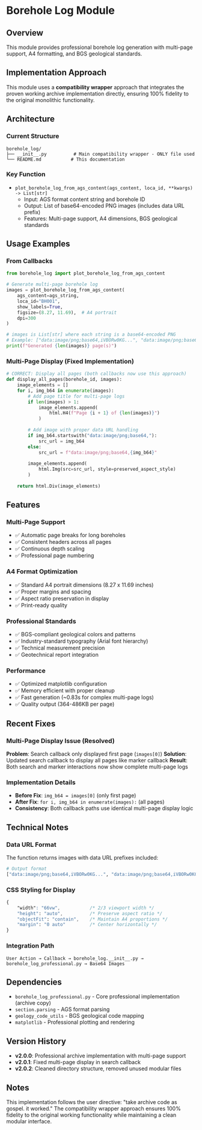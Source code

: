# Borehole Log Module

## Overview
This module provides professional borehole log generation with multi-page support, A4 formatting, and BGS geological standards.

## Implementation Approach
This module uses a **compatibility wrapper** approach that integrates the proven working archive implementation directly, ensuring 100% fidelity to the original monolithic functionality.

## Architecture

### Current Structure
```
borehole_log/
├── __init__.py          # Main compatibility wrapper - ONLY file used
└── README.md           # This documentation
```

### Key Function
- `plot_borehole_log_from_ags_content(ags_content, loca_id, **kwargs) -> List[str]`
  - Input: AGS format content string and borehole ID
  - Output: List of base64-encoded PNG images (includes data URL prefix)
  - Features: Multi-page support, A4 dimensions, BGS geological standards

## Usage Examples

### From Callbacks
```python
from borehole_log import plot_borehole_log_from_ags_content

# Generate multi-page borehole log
images = plot_borehole_log_from_ags_content(
    ags_content=ags_string,
    loca_id="BH001", 
    show_labels=True,
    figsize=(8.27, 11.69),  # A4 portrait
    dpi=300
)

# images is List[str] where each string is a base64-encoded PNG
# Example: ["data:image/png;base64,iVBORw0KG...", "data:image/png;base64,iVBORw0KG..."]
print(f"Generated {len(images)} page(s)")
```

### Multi-Page Display (Fixed Implementation)
```python
# CORRECT: Display all pages (both callbacks now use this approach)
def display_all_pages(borehole_id, images):
    image_elements = []
    for i, img_b64 in enumerate(images):
        # Add page title for multi-page logs
        if len(images) > 1:
            image_elements.append(
                html.H4(f"Page {i + 1} of {len(images)}")
            )
        
        # Add image with proper data URL handling
        if img_b64.startswith("data:image/png;base64,"):
            src_url = img_b64
        else:
            src_url = f"data:image/png;base64,{img_b64}"
            
        image_elements.append(
            html.Img(src=src_url, style=preserved_aspect_style)
        )
    
    return html.Div(image_elements)
```

## Features

### Multi-Page Support
- ✅ Automatic page breaks for long boreholes
- ✅ Consistent headers across all pages  
- ✅ Continuous depth scaling
- ✅ Professional page numbering

### A4 Format Optimization
- ✅ Standard A4 portrait dimensions (8.27 x 11.69 inches)
- ✅ Proper margins and spacing
- ✅ Aspect ratio preservation in display
- ✅ Print-ready quality

### Professional Standards
- ✅ BGS-compliant geological colors and patterns
- ✅ Industry-standard typography (Arial font hierarchy)
- ✅ Technical measurement precision
- ✅ Geotechnical report integration

### Performance
- ✅ Optimized matplotlib configuration
- ✅ Memory efficient with proper cleanup
- ✅ Fast generation (~0.83s for complex multi-page logs)
- ✅ Quality output (364-486KB per page)

## Recent Fixes

### Multi-Page Display Issue (Resolved)
**Problem**: Search callback only displayed first page (`images[0]`)
**Solution**: Updated search callback to display all pages like marker callback
**Result**: Both search and marker interactions now show complete multi-page logs

### Implementation Details
- **Before Fix**: `img_b64 = images[0]` (only first page)
- **After Fix**: `for i, img_b64 in enumerate(images):` (all pages)
- **Consistency**: Both callback paths use identical multi-page display logic

## Technical Notes

### Data URL Format
The function returns images with data URL prefixes included:
```python
# Output format
["data:image/png;base64,iVBORw0KG...", "data:image/png;base64,iVBORw0KG..."]
```

### CSS Styling for Display
```css
{
    "width": "66vw",           /* 2/3 viewport width */
    "height": "auto",          /* Preserve aspect ratio */
    "objectFit": "contain",    /* Maintain A4 proportions */
    "margin": "0 auto"         /* Center horizontally */
}
```

### Integration Path
```
User Action → Callback → borehole_log.__init__.py → borehole_log_professional.py → Base64 Images
```

## Dependencies
- `borehole_log_professional.py` - Core professional implementation (archive copy)
- `section.parsing` - AGS format parsing
- `geology_code_utils` - BGS geological code mapping
- `matplotlib` - Professional plotting and rendering

## Version History
- **v2.0.0**: Professional archive implementation with multi-page support
- **v2.0.1**: Fixed multi-page display in search callback
- **v2.0.2**: Cleaned directory structure, removed unused modular files

## Notes
This implementation follows the user directive: "take archive code as gospel. it worked."
The compatibility wrapper approach ensures 100% fidelity to the original working functionality while maintaining a clean modular interface.
